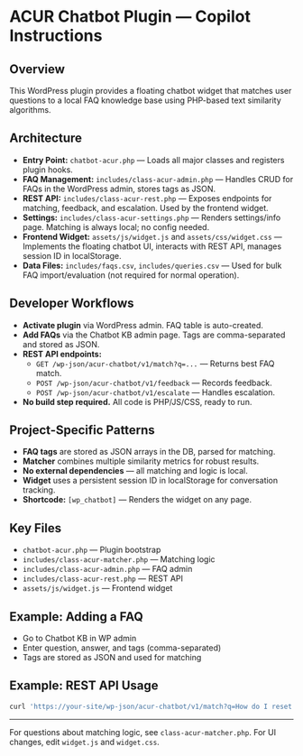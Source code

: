 # ACUR Chatbot Plugin — Copilot Instructions

## Overview
This WordPress plugin provides a floating chatbot widget that matches user questions to a local FAQ knowledge base using PHP-based text similarity algorithms.

## Architecture
- **Entry Point:** `chatbot-acur.php` — Loads all major classes and registers plugin hooks.
- **FAQ Management:** `includes/class-acur-admin.php` — Handles CRUD for FAQs in the WordPress admin, stores tags as JSON.
- **REST API:** `includes/class-acur-rest.php` — Exposes endpoints for matching, feedback, and escalation. Used by the frontend widget.
- **Settings:** `includes/class-acur-settings.php` — Renders settings/info page. Matching is always local; no config needed.
- **Frontend Widget:** `assets/js/widget.js` and `assets/css/widget.css` — Implements the floating chatbot UI, interacts with REST API, manages session ID in localStorage.
- **Data Files:** `includes/faqs.csv`, `includes/queries.csv` — Used for bulk FAQ import/evaluation (not required for normal operation).

## Developer Workflows
- **Activate plugin** via WordPress admin. FAQ table is auto-created.
- **Add FAQs** via the Chatbot KB admin page. Tags are comma-separated and stored as JSON.
- **REST API endpoints:**
  - `GET /wp-json/acur-chatbot/v1/match?q=...` — Returns best FAQ match.
  - `POST /wp-json/acur-chatbot/v1/feedback` — Records feedback.
  - `POST /wp-json/acur-chatbot/v1/escalate` — Handles escalation.
- **No build step required.** All code is PHP/JS/CSS, ready to run.

## Project-Specific Patterns
- **FAQ tags** are stored as JSON arrays in the DB, parsed for matching.
- **Matcher** combines multiple similarity metrics for robust results.
- **No external dependencies** — all matching and logic is local.
- **Widget** uses a persistent session ID in localStorage for conversation tracking.
- **Shortcode:** `[wp_chatbot]` — Renders the widget on any page.

## Key Files
- `chatbot-acur.php` — Plugin bootstrap
- `includes/class-acur-matcher.php` — Matching logic
- `includes/class-acur-admin.php` — FAQ admin
- `includes/class-acur-rest.php` — REST API
- `assets/js/widget.js` — Frontend widget

## Example: Adding a FAQ
- Go to Chatbot KB in WP admin
- Enter question, answer, and tags (comma-separated)
- Tags are stored as JSON and used for matching

## Example: REST API Usage
```bash
curl 'https://your-site/wp-json/acur-chatbot/v1/match?q=How do I reset my password?'
```

---
For questions about matching logic, see `class-acur-matcher.php`. For UI changes, edit `widget.js` and `widget.css`.
